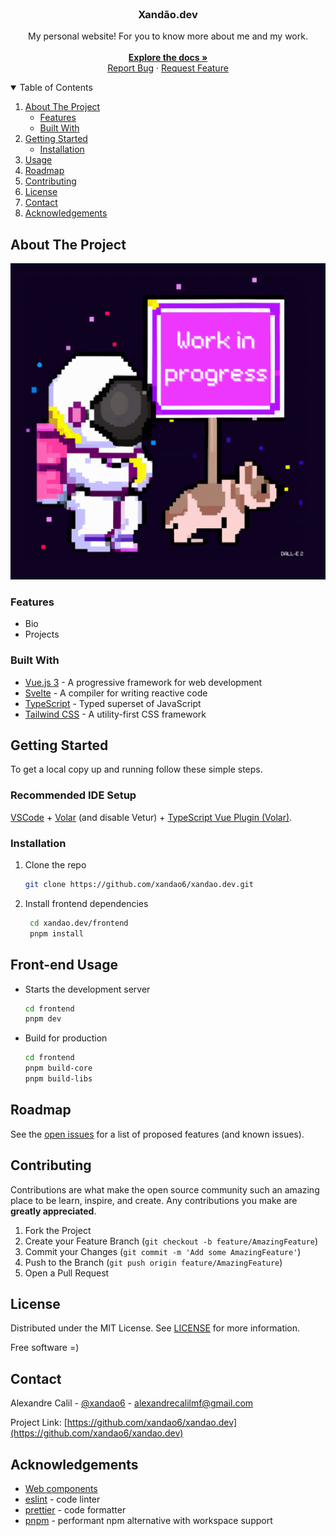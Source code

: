 <br />
<p align="center">
  <h3 align="center">Xandão.dev</h3>

  <p align="center">
    My personal website! For you to know more about me and my work.
    <br />
	<br />
    <a href="https://github.com/xandao6/xandao.dev"><strong>Explore the docs »</strong></a>
    <br />
    <a href="https://github.com/xandao6/xandao.dev/issue">Report Bug</a>
    ·
    <a href="https://github.com/xandao6/xandao.dev/issues">Request Feature</a>
  </p>
</p>


<!-- TABLE OF CONTENTS -->
<details open="open">
  <summary>Table of Contents</summary>
  <ol>
    <li>
      <a href="#about-the-project">About The Project</a>
      <ul>
        <li><a href="#features">Features</a></li>
        <li><a href="#built-with">Built With</a></li>
      </ul>
    </li>
    <li>
      <a href="#getting-started">Getting Started</a>
      <ul>
        <li><a href="#installation">Installation</a></li>
      </ul>
    </li>
    <li><a href="#usage">Usage</a></li>
    <li><a href="#roadmap">Roadmap</a></li>
    <li><a href="#contributing">Contributing</a></li>
    <li><a href="#license">License</a></li>
    <li><a href="#contact">Contact</a></li>
    <li><a href="#acknowledgements">Acknowledgements</a></li>
  </ol>
</details>


<!-- ABOUT THE PROJECT -->
## About The Project

<div align="center">
  <a href="https://github.com/xandao6/xandao.dev">
    <img src="./frontend/public/wip.png" alt="Xandão.dev Website">
  </a>
</div>

### Features

* Bio
* Projects

### Built With

* [Vue.js 3](https://vuejs.org/) - A progressive framework for web development
* [Svelte](https://svelte.dev/) - A compiler for writing reactive code
* [TypeScript](https://www.typescriptlang.org/) - Typed superset of JavaScript
* [Tailwind CSS](https://tailwindcss.com/) - A utility-first CSS framework


<!-- GETTING STARTED -->
## Getting Started

To get a local copy up and running follow these simple steps.

### Recommended IDE Setup

[VSCode](https://code.visualstudio.com/) + [Volar](https://marketplace.visualstudio.com/items?itemName=Vue.volar) (and disable Vetur) + [TypeScript Vue Plugin (Volar)](https://marketplace.visualstudio.com/items?itemName=Vue.vscode-typescript-vue-plugin).

### Installation

1. Clone the repo
   ```sh
   git clone https://github.com/xandao6/xandao.dev.git
   ```
2. Install frontend dependencies
   ```sh
	cd xandao.dev/frontend
	pnpm install
	```
<!-- USAGE EXAMPLES -->
## Front-end Usage

* Starts the development server
	```sh
  cd frontend
  pnpm dev
  ```
* Build for production
  ```sh
  cd frontend
  pnpm build-core
  pnpm build-libs
  ```

<!-- ROADMAP -->
## Roadmap

See the [open issues](https://github.com/xandao6/xandao.dev/issues) for a list of proposed features (and known issues).

<!-- CONTRIBUTING -->
## Contributing

Contributions are what make the open source community such an amazing place to be learn, inspire, and create. Any contributions you make are **greatly appreciated**.

1. Fork the Project
2. Create your Feature Branch (`git checkout -b feature/AmazingFeature`)
3. Commit your Changes (`git commit -m 'Add some AmazingFeature'`)
4. Push to the Branch (`git push origin feature/AmazingFeature`)
5. Open a Pull Request

<!-- LICENSE -->
## License

Distributed under the MIT License. See [LICENSE](./LICENSE.md) for more information.

Free software =)

<!-- CONTACT -->
## Contact

Alexandre Calil - [@xandao6](https://www.linkedin.com/in/xandao6/) - alexandrecalilmf@gmail.com

Project Link: [https://github.com/xandao6/xandao.dev](https://github.com/xandao6/xandao.dev)
## Acknowledgements

* [Web components](https://developer.mozilla.org/en-US/docs/Web/Web_Components)
* [eslint](https://github.com/eslint/eslint) - code linter
* [prettier](https://github.com/prettier/prettier) - code formatter
* [pnpm](https://pnpm.io/) - performant npm alternative with workspace support